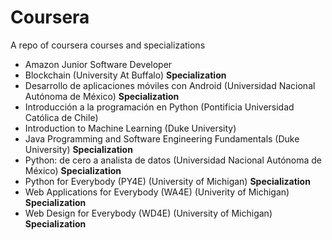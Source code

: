 <h1> Coursera </h1>
<p>A repo of coursera courses and specializations</p>
<ul>
  <li>Amazon Junior Software Developer</li>
  <li>Blockchain (University At Buffalo) <strong>Specialization</strong></li>
  <li>Desarrollo de aplicaciones móviles con Android (Universidad Nacional Autónoma de México) <strong>Specialization</strong></li>
  <li>Introducción a la programación en Python (Pontificia Universidad Católica de Chile)</li>
  <li>Introduction to Machine Learning (Duke University)</li>
  <li>Java Programming and Software Engineering Fundamentals (Duke University) <strong>Specialization</strong></li>
  <li>Python: de cero a analista de datos (Universidad Nacional Autónoma de México) <strong>Specialization</strong></li>
  <li>Python for Everybody (PY4E) (University of Michigan) <strong>Specialization</strong></li>
  <li>Web Applications for Everybody (WA4E) (Univerity of Michigan) <strong>Specialization</strong></li>
  <li>Web Design for Everybody (WD4E) (University of Michigan) <strong>Specialization</strong></li>
</ul>
